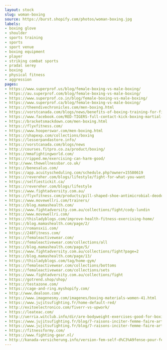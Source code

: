 ```yaml
---
layout: stock
slug: woman-boxing
source: https://burst.shopify.com/photos/woman-boxing.jpg
labels:
- boxing glove
- shoulder
- sports training
- sports
- sport venue
- boxing equipment
- player
- striking combat sports
- pradal serey
- boxing
- physical fitness
- aggression
pages:
- https://www.superprof.us/blog/female-boxing-vs-male-boxing/
- https://au.superprof.com/blog/female-boxing-vs-male-boxing/
- https://www.superprof.co.in/blog/female-boxing-vs-male-boxing/
- https://www.superprof.ca/blog/female-boxing-vs-male-boxing/
- https://theendivechronicles.com/men-boxing.html
- https://vorstcanada.com/blogs/news/benefits-of-boxing-training-for-fitness
- https://www.facebook.com/RED-TIGERS-full-contact-kick-boxing-martial-art-gym-221078494612346/
- https://bracketsmackdown.com/men-boxing.html
- https://flyxfitness.com/
- https://www.hooperswar.com/men-boxing.html
- https://shapexp.com/collections/boxing
- https://lesserpandastore.info/
- https://vorstcanada.com/blogs/news
- http://courses.fitpro.co.za/product/boxing/
- https://mmafightingworld.com/
- https://ripped.me/exercising-can-harm-good/
- http://www.thewellnessbar.co.uk/
- https://benesalus.com/
- https://app.acuityscheduling.com/schedule.php?owner=15580619
- https://revereher.com/blogs/lifestyle/fight-for-what-you-want
- https://selfiestickit.ca/
- https://revereher.com/blogs/lifestyle
- https://www.fightadversity.com.au/
- https://flyxfitness.com/products/pill-shaped-shoe-antimicrobial-deodorizer
- https://www.movewellri.com/trainers/
- https://blog.mamashealth.com/
- https://www.fightadversity.com.au/collections/fight/cody-lundin
- https://www.movewellri.com/
- https://thisladyblogs.com/improve-health-fitness-exercising-home/
- https://blog.mamashealth.com/page/2/
- https://romansxii.com/
- https://248fitness.com/
- https://femaleactivewear.com/
- https://femaleactivewear.com/collections/all
- https://blog.mamashealth.com/page/5/
- https://www.fightadversity.com.au/collections/fight?page=2
- https://blog.mamashealth.com/page/13/
- https://thisladyblogs.com/tag/home-gym/
- https://femaleactivewear.com/collections/bottoms
- https://femaleactivewear.com/collections/sets
- https://www.fightadversity.com.au/collections/fight
- https://gotrend.shop/shop/
- https://testazone.com/
- https://cage-and-ring.myshopify.com/
- http://www.dealoon.com/
- https://www.imagenesmy.com/imagenes/boxing-materials-women-41.html
- https://www.jujitsufighting.fr/home-default-red/
- http://exitoelectronico.com/fiverr-vs-upwork/
- https://leateac.com/
- http://uerria.witclub.info/dir/are-bodyweight-exercises-good-for-boxing.jsp
- https://www.jujitsufighting.fr/blog/7-raisons-inciter-femme-faire-arts-martiaux/femme-arts-martiaux-self-defense/
- https://www.jujitsufighting.fr/blog/7-raisons-inciter-femme-faire-arts-martiaux/
- https://fitnessformy.com/
- https://www.fighting-gear.nl/
- http://kanada-versicherung.info/version-fem-self-d%C3%A9fense-pour-femmes.htm
---
```

